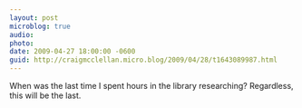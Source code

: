 ```yaml
---
layout: post
microblog: true
audio: 
photo: 
date: 2009-04-27 18:00:00 -0600
guid: http://craigmcclellan.micro.blog/2009/04/28/t1643089987.html
---
```

When was the last time I spent hours in the library researching?  Regardless, this will be the last.
